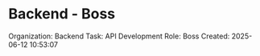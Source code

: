 # Backend - Boss

Organization: Backend
Task: API Development
Role: Boss
Created: 2025-06-12 10:53:07
